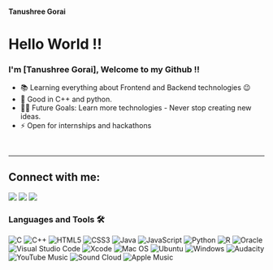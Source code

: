 
#### Tanushree Gorai
# Hello World !!


<h1 align="center" style="display:none;"></h1>


### I'm [Tanushree Gorai], Welcome to my Github !!
 
- 📚 Learning everything about Frontend and Backend technologies 😉
- 👨‍ Good in C++ and python.
- 💪🏼 Future Goals: Learn more technologies - Never stop creating new ideas.
- ⚡ Open for internships and hackathons


<br />

---

## Connect with me:
<p align="left">

<a href = "https://www.linkedin.com/in/tanushree-gorai-1b437a1b7/"><img src="https://img.icons8.com/fluent/48/000000/linkedin.png"/></a>
<a href = "https://www.instagram.com/goraitanushree_/"><img src="https://img.icons8.com/fluent/48/000000/instagram-new.png"/></a>
<a href = "https://www.youtube.com/c/TanushreeGorai"><img src="https://img.icons8.com/color/48/000000/youtube.png"/></a>


### Languages and Tools 🛠 

![C](https://img.shields.io/badge/c-%2300599C.svg?style=for-the-badge&logo=c&logoColor=white)
![C++](https://img.shields.io/badge/c++-%2300599C.svg?style=for-the-badge&logo=c%2B%2B&logoColor=white)
![HTML5](https://img.shields.io/badge/html5-%23E34F26.svg?style=for-the-badge&logo=html5&logoColor=white)
![CSS3](https://img.shields.io/badge/css3-%231572B6.svg?style=for-the-badge&logo=css3&logoColor=white)
![Java](https://img.shields.io/badge/java-%23ED8B00.svg?style=for-the-badge&logo=java&logoColor=white)
![JavaScript](https://img.shields.io/badge/javascript-%23323330.svg?style=for-the-badge&logo=javascript&logoColor=%23F7DF1E)
![Python](https://img.shields.io/badge/python-3670A0?style=for-the-badge&logo=python&logoColor=ffdd54)
![R](https://img.shields.io/badge/r-%23276DC3.svg?style=for-the-badge&logo=r&logoColor=white)
![Oracle](https://img.shields.io/badge/Oracle-F80000?style=for-the-badge&logo=oracle&logoColor=white)
![Visual Studio Code](https://img.shields.io/badge/Visual%20Studio%20Code-0078d7.svg?style=for-the-badge&logo=visual-studio-code&logoColor=white)
![Xcode](https://img.shields.io/badge/Xcode-007ACC?style=for-the-badge&logo=Xcode&logoColor=white)
![Mac OS](https://img.shields.io/badge/mac%20os-000000?style=for-the-badge&logo=macos&logoColor=F0F0F0)
![Ubuntu](https://img.shields.io/badge/Ubuntu-E95420?style=for-the-badge&logo=ubuntu&logoColor=white)
![Windows](https://img.shields.io/badge/Windows-0078D6?style=for-the-badge&logo=windows&logoColor=white)
![Audacity](https://img.shields.io/badge/Audacity-0000CC?style=for-the-badge&logo=audacity&logoColor=white)
![YouTube Music](https://img.shields.io/badge/YouTube_Music-FF0000?style=for-the-badge&logo=youtube-music&logoColor=white)
![Sound Cloud](https://img.shields.io/badge/sound%20cloud-FF5500?style=for-the-badge&logo=soundcloud&logoColor=white)
![Apple Music](https://img.shields.io/badge/Apple_Music-9933CC?style=for-the-badge&logo=apple-music&logoColor=white)

<br/>



[linkedin]: https://www.linkedin.com/in/tanushree-gorai-1b437a1b7/




